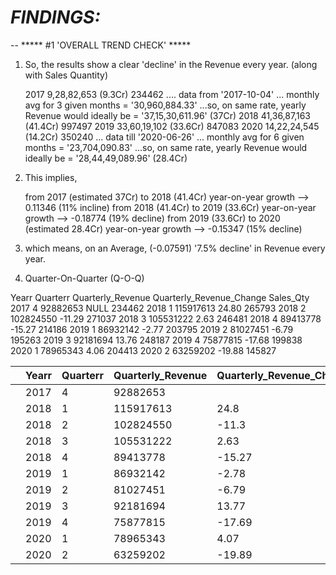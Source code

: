 # ***FINDINGS:***

--					***** #1 'OVERALL TREND CHECK' *****

1. So, the results show a clear 'decline' in the Revenue every year. (along with Sales Quantity)
	
	2017	9,28,82,653  (9.3Cr)	 234462   .... data from '2017-10-04' ... monthly avg for 3 given months = '30,960,884.33' ...so, on same rate, yearly Revenue would ideally be = '37,15,30,611.96' (37Cr)
	2018	41,36,87,163 (41.4Cr)	 997497
	2019	33,60,19,102 (33.6Cr)	 847083
	2020	14,22,24,545 (14.2Cr)	 350240	  ... data till '2020-06-26' ... monthly avg for 6 given months = '23,704,090.83' ...so, on same rate, yearly Revenue would ideally be = '28,44,49,089.96' (28.4Cr)
    
2. This implies, 

    from 2017 (estimated 37Cr) to 2018 (41.4Cr) year-on-year growth 	  --> 0.11346 (11% incline)
    from 2018 (41.4Cr) to 2019 (33.6Cr) year-on-year growth 		        --> -0.18774 (19% decline)
    from 2019 (33.6Cr) to 2020 (estimated 28.4Cr) year-on-year growth 	--> -0.15347 (15% decline)
    
3. which means, on an Average, (-0.07591) '7.5% decline' in Revenue every year.

4. Quarter-On-Quarter (Q-O-Q)

  Yearr	Quarterr	Quarterly_Revenue	  Quarterly_Revenue_Change	Sales_Qty
	2017	   4		     92882653			               NULL			       234462
	2018	   1		     115917613			             24.80			     265793
	2018	   2		     102824550			            -11.29		    	 271037
	2018	   3		     105531222			             2.63			       246481
	2018	   4		     89413778			              -15.27		    	 214186
	2019	   1		     86932142			              -2.77			       203795
	2019	   2		     81027451			              -6.79		      	 195263
	2019	   3		     92181694			               13.76			     248187
	2019	   4		     75877815			              -17.68		  	   199838
	2020	   1		     78965343			               4.06			       204413
	2020	   2		     63259202			              -19.88			     145827
  
|   | **Yearr** | **Quarterr** | **Quarterly_Revenue** | **Quarterly_Revenue_Change** | **Sales_Qty** |
|---|-----------|--------------|-----------------------|------------------------------|---------------|
|   | 2017      | 4            | 92882653              |                              | 234462        |
|   | 2018      | 1            | 115917613             | 24.8                         | 265793        |
|   | 2018      | 2            | 102824550             | -11.3                        | 271037        |
|   | 2018      | 3            | 105531222             | 2.63                         | 246481        |
|   | 2018      | 4            | 89413778              | -15.27                       | 214186        |
|   | 2019      | 1            | 86932142              | -2.78                        | 203795        |
|   | 2019      | 2            | 81027451              | -6.79                        | 195263        |
|   | 2019      | 3            | 92181694              | 13.77                        | 248187        |
|   | 2019      | 4            | 75877815              | -17.69                       | 199838        |
|   | 2020      | 1            | 78965343              | 4.07                         | 204413        |
|   | 2020      | 2            | 63259202              | -19.89                       | 145827        |

